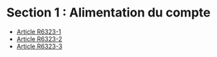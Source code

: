 # Section 1 : Alimentation du compte

* [Article R6323-1](./LEGIARTI000029535651.md)
* [Article R6323-2](./LEGIARTI000029535658.md)
* [Article R6323-3](./LEGIARTI000029535674.md)
